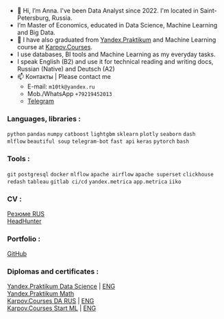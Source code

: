 - 👋 Hi, I’m Anna. I've been Data Analyst since 2022. I'm located in Saint-Petersburg, Russia. 
- I’m Master of Economics, educated in Data Science, Machine Learning and Big Data.
- 🌱 I have also graduated from [Yandex.Praktikum](https://practicum.yandex.ru/profile/data-scientist) and Machine Learning course at [Karpov.Courses](https://karpov.courses/).
- I use databases, BI tools and Machine Learning as my everyday tasks. 
- I speak English (B2) and use it for technical reading and writing docs, Russian (Native) and Deutsch (A2)
- 📫 Контакты | Please contact me
  - E-mail: `m10tk@yandex.ru`
  - Mob./WhatsApp `+79219452013`
  - [Telegram](https://t.me/AnnaPavlovaDS) 

### Languages, libraries :
`python` `pandas` `numpy` `catboost` `lightgbm` `sklearn` `plotly` `seaborn` `dash` <br>
`mlflow` `beautiful soup` `telegram-bot` `fast api` `keras` `pytorch` `bash`

### Tools :
`git` `postgresql` `docker` `mlflow` `apache airflow` `apache superset` `clickhouse` <br>
`redash` `tableau` `gitlab ci/cd` `yandex.metrica` `app.metrica` `iiko`

### CV :
[Резюме RUS](https://github.com/annapavlovads/DA_portfolio/blob/main/cv/cv_anna_pavlova_DA.md)<br> 
[HeadHunter](https://spb.hh.ru/resume/1523b2c7ff0b5dd6b80039ed1f3831676f7646)

### Portfolio :
[GitHub](https://github.com/annapavlovads/DA_portfolio) <br>

### Diplomas and certificates :
[Yandex.Praktikum Data Science](https://drive.google.com/file/d/14KGYoyjqFNbdTbnrFKWjXno6b6C6BwF7/view?usp=sharing) | [ENG](https://drive.google.com/file/d/1y492Yh2_KMLBz6OpsgWrbqJwZLqk7A7c/view?usp=sharing) <br>
[Yandex.Praktikum Math](https://drive.google.com/file/d/1u7n1LtuBNKsclhvaB0e--oGOUz8bry3B/view?usp=sharing)<br>
[Karpov.Courses DA RUS](https://drive.google.com/file/d/1a9dKDEVsUSPcHWEGoP4KH4qLlIkSvObN/view?usp=sharing) | [ENG](https://drive.google.com/file/d/1oAmbDiimraaNaxu1Ps9wK2oobTOBzRrt/view?usp=sharing) <br>
[Karpov.Courses Start ML](https://drive.google.com/file/d/1OZ_Q6VyjClg9x69aRg2XTpcoq_EvdAt_/view?usp=share_link) | [ENG](https://drive.google.com/file/d/1OLVy3HchmdksYIUCDCAfsK1-bGq-EDbU/view?usp=share_link) <br>

